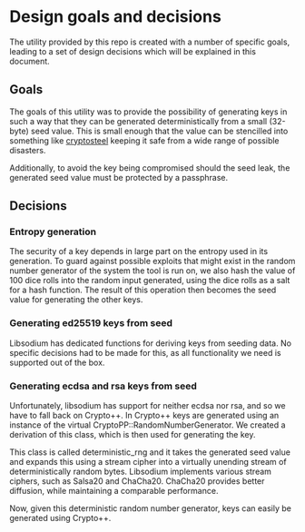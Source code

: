 # Design goals and decisions

The utility provided by this repo is created with a number of specific
goals, leading to a set of design decisions which will be explained in
this document.

## Goals

The goals of this utility was to provide the possibility of generating
keys in such a way that they can be generated deterministically from a
small (32-byte) seed value. This is small enough that the value can be
stencilled into something like [cryptosteel](https://cryptosteel.com/)
keeping it safe from a wide range of possible disasters.

Additionally, to avoid the key being compromised should the seed leak,
the generated seed value must be protected by a passphrase.

## Decisions

### Entropy generation

The security of a key depends in large part on the entropy used in its
generation. To guard against possible exploits that might exist in the
random number generator of the system the tool is run on, we also hash
the value of 100 dice rolls into the random input generated, using the
dice rolls as a salt for a hash function. The result of this operation
then becomes the seed value for generating the other keys.

### Generating ed25519 keys from seed

Libsodium has dedicated functions for deriving keys from seeding data.
No specific decisions had to be made for this, as all functionality we
need is supported out of the box.

### Generating ecdsa and rsa keys from seed

Unfortunately, libsodium has support for neither ecdsa nor rsa, and so
we have to fall back on Crypto++. In Crypto++ keys are generated using
an instance of the virtual CryptoPP::RandomNumberGenerator. We created
a derivation of this class, which is then used for generating the key.

This class is called deterministic_rng and it takes the generated seed
value and expands this using a stream cipher into a virtually unending
stream of deterministically random bytes. Libsodium implements various
stream ciphers, such as Salsa20 and ChaCha20. ChaCha20 provides better
diffusion, while maintaining a comparable performance.

Now, given this deterministic random number generator, keys can easily
be generated using Crypto++.
